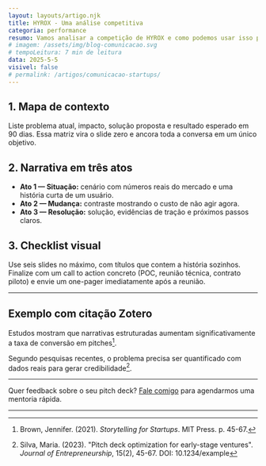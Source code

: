 ```yaml
---
layout: layouts/artigo.njk
title: HYROX - Uma análise competitiva
categoria: performance
resumo: Vamos analisar a competição de HYROX e como podemos usar isso para guiar nossos treinos!
# imagem: /assets/img/blog-comunicacao.svg
# tempoLeitura: 7 min de leitura
data: 2025-5-5
visivel: false
# permalink: /artigos/comunicacao-startups/
---
```

 
## 1. Mapa de contexto

Liste problema atual, impacto, solução proposta e resultado esperado em 90 dias. Essa matriz vira o slide zero e ancora toda a conversa em um único objetivo.

## 2. Narrativa em três atos

- **Ato 1 — Situação:** cenário com números reais do mercado e uma história curta de um usuário.
- **Ato 2 — Mudança:** contraste mostrando o custo de não agir agora.
- **Ato 3 — Resolução:** solução, evidências de tração e próximos passos claros.

## 3. Checklist visual

Use seis slides no máximo, com títulos que contem a história sozinhos. Finalize com um call to action concreto (POC, reunião técnica, contrato piloto) e envie um one-pager imediatamente após a reunião.

---

## Exemplo com citação Zotero

Estudos mostram que narrativas estruturadas aumentam significativamente a taxa de conversão em pitches[^1].

Segundo pesquisas recentes, o problema precisa ser quantificado com dados reais para gerar credibilidade[^2].

---

Quer feedback sobre o seu pitch deck? [Fale comigo](/#contato) para agendarmos uma mentoria rápida.

---

[^1]: Brown, Jennifer. (2021). *Storytelling for Startups*. MIT Press. p. 45-67.

[^2]: Silva, Maria. (2023). "Pitch deck optimization for early-stage ventures". *Journal of Entrepreneurship*, 15(2), 45-67. DOI: 10.1234/example
